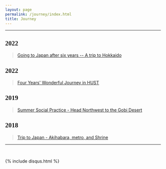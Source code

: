 ```yaml
---
layout: page
permalink: /journey/index.html
title: Journey
---
```


--------------------------------------------------------------------

<!--
<style>
html,body {
     width: 100%;
     height: 100%;
     margin: 0;
     padding: 0;
}

body {
    min-width: 1024px;
    min-height: 600px;
    user-select: text; /* Don't select the text while dragging the page with the mouse */
}

#main {
    width: 100%;
    height: 100%;
}
</style>
-->

<!-- # <font face="Verdana">Journey</font><br/>&nbsp; -->

<!-- ## <small><center>In Editing &#128062;</center><br/></small> -->

## <font face="Verdana">2022</font><br/>

> [Going to Japan after six years -- A trip to Hokkaido](https://lizhekai.com/JourneyHokkaido)

## <font face="Verdana">2022</font><br/>

> [Four Years' Wonderful Journey in HUST](https://lizhekai.com/JourneyHust)

<!-- <br/>&nbsp; -->

## <font face="Verdana">2019</font><br/>

> [Summer Social Practice - Head Northwest to the Gobi Desert](https://lizhekai.com/JourneySocialpractice)

<!-- <br/>&nbsp; -->

## <font face="Verdana">2018</font><br/>

> [Trip to Japan -  Akihabara, metro, and Shrine](https://lizhekai.com/JourneyJapan)

<!-- <br/>&nbsp; -->


---------------------------------------------------------------
<!--
### *<font face="Verdana">Leave a Message</font>*<br/>&nbsp;
-->

<br>

{% include disqus.html %} 

<br>

<br/>&nbsp;

